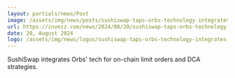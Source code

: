 ```yaml
---
layout: partials/news/Post
image: /assets/img/news/posts/sushiswap-taps-orbs-technology-integrates-limit-orders-and-dca-strategies.webp
url: https://invezz.com/news/2024/08/20/sushiswap-taps-orbs-technology-integrates-limit-orders-and-dca-strategies/
date: 20, August 2024
logo: /assets/img/news/logos/sushiswap-taps-orbs-technology-integrates-limit-orders-and-dca-strategies.webp
---
```


SushiSwap integrates Orbs' tech for on-chain limit orders and DCA strategies.
